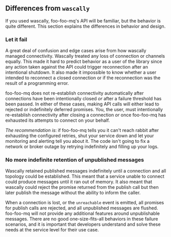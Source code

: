 ## Differences from `wascally`

If you used wascally, foo-foo-mq's API will be familiar, but the behavior is quite different.
This section explains the differences in behavior and design.

### Let it fail

A great deal of confusion and edge cases arise from how wascally managed connectivity.
Wascally treated any loss of connection or channels equally.
This made it hard to predict behavior as a user of the library
since any action taken against the API could trigger reconnection after an intentional shutdown.
It also made it impossible to know whether a user intended to reconnect a closed connection
or if the reconnection was the result of a programming error.

foo-foo-mq does not re-establish connectivity automatically after connections have been intentionally closed _or_ after a failure threshold has been passed.
In either of these cases, making API calls will either lead to rejected or indefinitely deferred promises.
You, the user, must intentionally re-establish connectivity after closing a connection _or_ once foo-foo-mq has exhausted its attempts to connect on your behalf.

*The recommendation is*: if foo-foo-mq tells you it can't reach rabbit after exhausting the configured retries,
shut your service down and let your monitoring and alerting tell you about it.
The code isn't going to fix a network or broker outage by retrying indefinitely and filling up your logs.

### No more indefinite retention of unpublished messages

Wascally retained published messages indefinitely until a connection and all topology could be established.
This meant that a service unable to connect could produce messages until it ran out of memory.
It also meant that wascally could reject the promise returned from the publish call
but then later publish the message without the ability to inform the caller.

When a connection is lost, or the `unreachable` event is emitted, all promises for publish calls are rejected,
and all unpublished messages are flushed.
foo-foo-mq will not provide any additional features around unpublishable messages.
There are no good one-size-fits-all behaviors in these failure scenarios,
and it is important that developers understand and solve these needs at the service level for their use case.
